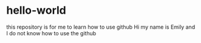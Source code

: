 # hello-world
this repository is for me to learn how to use github
Hi my name is Emily and I do not know how to use the github

